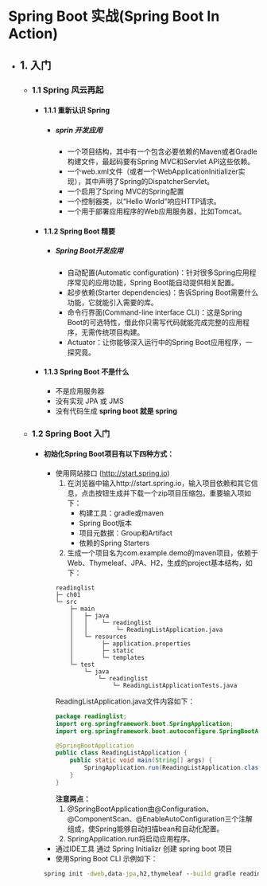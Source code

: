 # Spring Boot 实战(Spring Boot In Action) 
- ## 1. 入门
    - ### 1.1 Spring 风云再起
        - #### 1.1.1 重新认识 Spring
            - ##### sprin 开发应用
                * 一个项目结构，其中有一个包含必要依赖的Maven或者Gradle构建文件，最起码要有Spring MVC和Servlet API这些依赖。
                * 一个web.xml文件（或者一个WebApplicationInitializer实现），其中声明了Spring的DispatcherServlet。
                * 一个启用了Spring MVC的Spring配置
                * 一个控制器类，以“Hello World”响应HTTP请求。
                * 一个用于部署应用程序的Web应用服务器，比如Tomcat。
        - #### 1.1.2 Spring Boot 精要
            - ##### Spring Boot开发应用
                * 自动配置(Automatic configuration)：针对很多Spring应用程序常见的应用功能，Spring Boot能自动提供相关配置。
                * 起步依赖(Starter dependencies)：告诉Spring Boot需要什么功能，它就能引入需要的库。
                * 命令行界面(Command-line interface CLI)：这是Spring Boot的可选特性，借此你只需写代码就能完成完整的应用程序，无需传统项目构建。
                * Actuator：让你能够深入运行中的Spring Boot应用程序，一探究竟。
        - #### 1.1.3 Spring Boot 不是什么
            * 不是应用服务器
            * 没有实现 JPA 或 JMS
            * 没有代码生成
            **spring boot 就是 spring** 
    - ### 1.2 Spring Boot 入门
        - #### 初始化Spring Boot项目有以下四种方式：
            * 使用网站接口 (http://start.spring.io)
                1. 在浏览器中输入http://start.spring.io，输入项目依赖和其它信息，点击按钮生成并下载一个zip项目压缩包。重要输入项如下：
                    * 构建工具：gradle或maven
                    * Spring Boot版本
                    * 项目元数据：Group和Artifact
                    * 依赖的Spring Starters
                2. 生成一个项目名为com.example.demo的maven项目，依赖于Web、Thymeleaf、JPA、H2，生成的project基本结构，如下：
                ```
                readinglist
                ├─ ch01
                └─ src
                    ├─ main
                    │   ├─ java
                    │   │    └─ readinglist
                    │   │        └─ ReadingListApplication.java
                    │   └─ resources
                    │        ├─ application.properties
                    │        ├─ static
                    │        └─ templates
                    └─ test
                        └─ java
                            └─ readinglist
                                └─ ReadingListApplicationTests.java
                ```
                ReadingListApplication.java文件内容如下：
                ```java
                package readinglist;
                import org.springframework.boot.SpringApplication;
                import org.springframework.boot.autoconfigure.SpringBootApplication;

                @SpringBootApplication
                public class ReadingListApplication {
                    public static void main(String[] args) {
                        SpringApplication.run(ReadingListApplication.class, args);
                    }
                }
                ```
                **注意两点：**
                1. @SpringBootApplication由@Configuration、@ComponentScan、@EnableAutoConfiguration三个注解组成，使Spring能够自动扫描bean和自动化配置。
                2. SpringApplication.run将启动应用程序。
            * 通过IDE工具
            通过 Spring Initializr 创建 spring boot 项目
            * 使用Spring Boot CLI
            示例如下：
            ```cmd
            spring init -dweb,data-jpa,h2,thymeleaf --build gradle readinglist
            ```